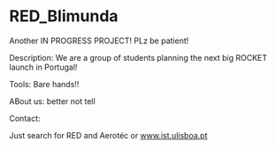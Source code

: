 # RED_Blimunda
Another IN PROGRESS PROJECT!
PLz be patient!

 
Description:
We are a group of students planning the next big ROCKET launch in Portugal!



Tools:
Bare hands!!

ABout us:
better not tell


Contact:

Just search for RED
and Aerotéc
or www.ist.ulisboa.pt